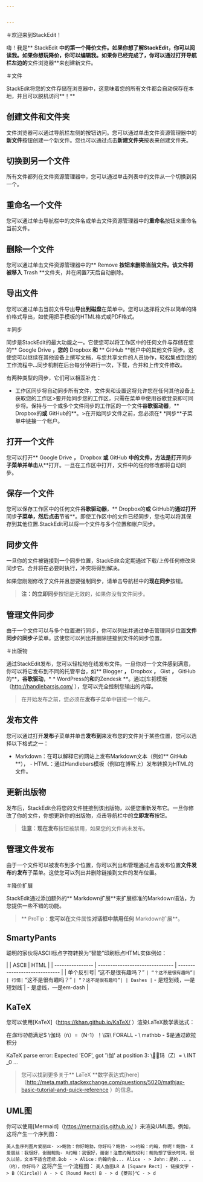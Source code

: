 ```yaml
---


---
```


<p>＃欢迎来到StackEdit！</p>
<p>嗨！我是** StackEdit <strong>中的第一个降价文件。如果你想了解StackEdit，你可以阅读我。如果你想玩降价，你可以编辑我。如果你已经完成了，你可以通过打开导航栏左边的</strong>文件浏览器**来创建新文件。</p>
<p>＃文件</p>
<p>StackEdit将您的文件存储在浏览器中，这意味着您的所有文件都会自动保存在本地，并且可以脱机访问**！**</p>
<h2 id="创建文件和文件夹">创建文件和文件夹</h2>
<p>文件浏览器可以通过导航栏左侧的按钮访问。您可以通过单击文件资源管理器中的<strong>新文件</strong>按钮创建一个新文件。您也可以通过点击<strong>新建文件夹</strong>按表来创建文件夹。</p>
<h2 id="切换到另一个文件">切换到另一个文件</h2>
<p>所有文件都列在文件资源管理器中，您可以通过单击列表中的文件从一个切换到另一个。</p>
<h2 id="重命名一个文件">重命名一个文件</h2>
<p>您可以通过单击导航栏中的文件名或单击文件资源管理器中的<strong>重命名</strong>按钮来重命名当前文件。</p>
<h2 id="删除一个文件">删除一个文件</h2>
<p>您可以通过单击文件资源管理器中的** Remove <strong>按钮来删除当前文件。该文件将被移入</strong> Trash **文件夹，并在闲置7天后自动删除。</p>
<h2 id="导出文件">导出文件</h2>
<p>您可以通过单击当前文件导出<strong>导出到磁盘</strong>在菜单中。您可以选择将文件以简单的降价格式导出，如使用把手模板的HTML格式或PDF格式。</p>
<p>＃同步</p>
<p>同步是StackEdit的最大功能之一。它使您可以将工作区中的任何文件与存储在您的** Google Drive <strong>，您的</strong> Dropbox <strong>和</strong>                                                                                                                                                                                                                                     ** GitHub **帐户中的其他文件同步。这使您可以继续在其他设备上撰写文档，与您共享文件的人员协作，轻松集成到您的工作流程中…同步机制在后台每分钟进行一次，下载，合并和上传文件修改。</p>
<p>有两种类型的同步，它们可以相互补充：</p>
<ul>
<li>工作区同步将自动同步所有文件，文件夹和设置这将允许您在任何其他设备上获取您的工作区&gt;要开始同步您的工作区，只需在菜单中使用谷歌登录即可同步将。保持与一个或多个文件同步的工作区的一个文件<strong>谷歌驱动器</strong>，** Dropbox的<strong>或</strong> GitHub的**。&gt;在开始同步文件之前，您必须在*                                                                                                                                                                                                                                    *同步**子菜单中链接一个帐户。</li>
</ul>
<h2 id="打开一个文件">打开一个文件</h2>
<p>您可以打开** Google Drive <strong>，</strong> Dropbox <strong>或</strong> GitHub <strong>中的文件，方法是打开</strong>同步<strong>子菜单并单击</strong>从**打开。一旦在工作区中打开，文件中的任何修改都将自动同步。</p>
<h2 id="保存一个文件">保存一个文件</h2>
<p>您可以保存工作区中的任何文件<strong>谷歌驱动器</strong>，** Dropbox的<strong>或</strong> GitHub的<strong>通过打开</strong>同步<strong>子菜单，然后点击</strong>节省**。即使工作区中的文件已经同步，您也可以将其保存到其他位置.StackEdit可以将一个文件与多个位置和帐户同步。</p>
<h2 id="同步文件">同步文件</h2>
<p>一旦你的文件被链接到一个同步位置，StackEdit会定期通过下载/上传任何修改来同步它。合并将在必要时执行，冲突将得到解决。</p>
<p>如果您刚刚修改了文件并且想要强制同步，请单击导航栏中的<strong>现在同步</strong>按钮。</p>
<blockquote>
<p><strong>注：<strong>的</strong>立即同步</strong>按钮是无效的，如果你没有文件同步。</p>
</blockquote>
<h2 id="管理文件同步">管理文件同步</h2>
<p>由于一个文件可以与多个位置进行同步，你可以列出并通过单击管理同步位置<strong>文件同步</strong>的<strong>同步</strong>子菜单。这使您可以列出并删除链接到文件的同步位置。</p>
<p>＃出版物</p>
<p>通过StackEdit发布，您可以轻松地在线发布文件。一旦你对一个文件感到满意，你可以将它发布到不同的托管平台，如** Blogger <strong>，</strong> Dropbox <strong>，</strong> Gist <strong>，</strong> GitHub的**，<strong>谷歌驱动</strong>，*                                                                                                                                                                                                                                     * WordPress的<strong>和</strong>的Zendesk **。通过[车把模板（<a href="http://handlebarsjs.com/">http://handlebarsjs.com/</a> ），您可以完全控制您输出的内容。</p>
<blockquote>
<p>在开始发布之前，您必须在<strong>发布</strong>子菜单中链接一个帐户。</p>
</blockquote>
<h2 id="发布文件">发布文件</h2>
<p>您可以通过打开<strong>发布</strong>子菜单并单击<strong>发布到</strong>来发布您的文件对于某些位置，您可以选择以下格式之一：</p>
<ul>
<li>Markdown：在可以解释它的网站上发布Markdown文本（例如** GitHub **）， -  HTML：通过Handlebars模板（例如在博客上）发布转换为HTML的文件。</li>
</ul>
<h2 id="更新出版物">更新出版物</h2>
<p>发布后，StackEdit会将您的文件链接到该出版物，以便您重新发布它。一旦你修改了你的文件，你想更新你的出版物，点击导航栏中的<strong>立即发布</strong>按钮。</p>
<blockquote>
<p><strong>注意：<strong>现在</strong>发布</strong>按钮被禁用，如果您的文件尚未发布。</p>
</blockquote>
<h2 id="管理文件发布">管理文件发布</h2>
<p>由于一个文件可以被发布到多个位置，你可以列出和管理通过点击发布位置<strong>文件发布</strong>的<strong>发布</strong>子菜单。这使您可以列出并删除链接到文件的发布位置。</p>
<p>＃降价扩展</p>
<p>StackEdit通过添加额外的** Markdown扩展**来扩展标准的Markdown语法，为您提供一些不错的功能。</p>
<blockquote>
<p>** ProTip：<strong>您可以在</strong>文件属性<strong>对话框中禁用任何</strong> Markdown扩展**。</p>
</blockquote>
<h2 id="smartypants">SmartyPants</h2>
<p>聪明的家伙将ASCII标点字符转换为“智能”印刷标点HTML实体例如：</p>
<p>| | ASCII | HTML | | ---------------- | ------------------------------- | ----------------------------- | | 单个反引号| “这不是很有趣吗？” <code>| “？这不是很有趣吗”| | 行情|</code> “这不是很有趣吗？” <code>| “？这不是很有趣吗”| | Dashes |</code> - 是短划线，—是短划线`|  - 是虚线，—是em-dash |</p>
<h2 id="katex">KaTeX</h2>
<p>您可以使用[KaTeX]（<a href="https://khan.github.io/KaTeX/">https://khan.github.io/KaTeX/</a> ）渲染LaTeX数学表达式：</p>
<p>在<em>伽玛功能</em>满足$ \伽玛（ñ）=（N-1）！\四\ FORALL  -  \ mathbb  -  $是通过欧拉积分</p>
<p><span class="katex--display">KaTeX parse error: Expected 'EOF', got '\伽' at position 3:   \̲伽̲玛（Z）= \ INT _0 …</span></p>
<blockquote>
<p>您可以找到更多关于** LaTeX **数学表达式[here]（<a href="http://meta.math.stackexchange.com/questions/5020/mathjax-basic-tutorial-and-quick-reference">http://meta.math.stackexchange.com/questions/5020/mathjax-basic-tutorial-and-quick-reference</a> ）的信息。</p>
</blockquote>
<h2 id="uml图">UML图</h2>
<p>你可以使用[Mermaid]（<a href="https://mermaidjs.github.io/">https://mermaidjs.github.io/</a> ）来渲染UML图。例如，这将产生一个序列图：</p>
<p><code></code> <code>美人鱼序列图片爱丽丝- &gt;&gt;鲍勃：你好鲍勃，你好吗？鲍勃- &gt;&gt;约翰：约翰，你呢！鲍勃- X爱丽丝：我很好，谢谢鲍勃- X约翰：我很好，谢谢！注意约翰的权利：鲍勃想了很长时间，很久以前，文本不适合连续.Bob - &gt; Alice：约翰约会... Alice - &gt; John：是的... 。（约），你好吗？</code> <code></code>这将产生一个流程图：<code></code> <code>美人鱼图LR A [Square Rect] - 链接文字 - &gt; B（（Circle））A - &gt; C（Round Rect）B - &gt; d {菱形}℃ - &gt; d</code> <code></code></p>

